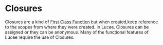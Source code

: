 # Closures

Closures are a kind of [First Class Function](https://rorylaitila.gitbooks.io/lucee/content/first_class_functions.html) but when created,keep reference to the scopes from where they were created. In Lucee, Closures can be assigned or they can be anonymous. Many of the functional features of Lucee require the use of Closures.




